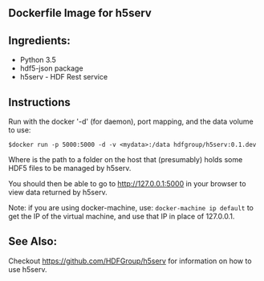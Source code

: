##  Dockerfile Image for h5serv

## Ingredients:
 
* Python 3.5
* hdf5-json package
* h5serv - HDF Rest service

## Instructions

Run with the docker '-d' (for daemon), port mapping, and the data volume to use:

```$docker run -p 5000:5000 -d -v <mydata>:/data hdfgroup/h5serv:0.1.dev```

Where <mydata> is the path to a folder on the host that (presumably) holds some HDF5
files to be managed by h5serv.

You should then be able to go to http://127.0.0.1:5000 in your browser to view 
data returned by h5serv.

Note: if you are using docker-machine, use: ```docker-machine ip default``` to get the IP
of the virtual machine, and use that IP in place of 127.0.0.1.

## See Also:

Checkout https://github.com/HDFGroup/h5serv for information on how to use h5serv.
